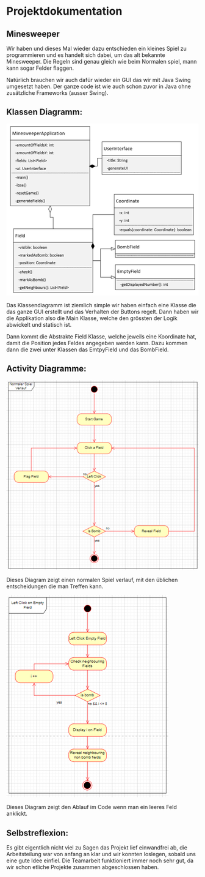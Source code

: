 # Projektdokumentation

## Minesweeper

Wir haben und dieses Mal wieder dazu entschieden ein kleines Spiel zu programmieren und es handelt sich dabei,
um das alt bekannte Minesweeper. Die Regeln sind genau gleich wie beim Normalen spiel, mann kann sogar Felder flaggen.

Natürlich brauchen wir auch dafür wieder ein GUI das wir mit Java Swing umgesetzt haben.
Der ganze code ist wie auch schon zuvor in Java ohne zusätzliche Frameworks (ausser Swing).

## Klassen Diagramm:

![Altes Klassen Diagramm](old_Klassen_Diagramm.png "Altes Klassen Diagramm")

Das Klassendiagramm ist ziemlich simple wir haben einfach eine Klasse die das ganze GUI erstellt
und das Verhalten der Buttons regelt. Dann haben wir die Applikation also die Main Klasse,
welche den grössten der Logik abwickelt und statisch ist.

Dann kommt die Abstrakte Field Klasse, welche jeweils eine Koordinate hat, damit die Position jedes Feldes angegeben werden kann.
Dazu kommen dann die zwei unter Klassen das EmtpyField und das BombField.


## Activity Diagramme:

![Spiel Activity Diagram](normal_game_sequence.png "Spiel Activity Diagram")

Dieses Diagram zeigt einen normalen Spiel verlauf, mit den üblichen entscheidungen die man Treffen kann.

![Spiel Activity Diagram](empty_field_click.png "Left Click Empty Field Activity Diagram")

Dieses Diagram zeigt den Ablauf im Code wenn man ein leeres Feld anklickt.

## Selbstreflexion:
Es gibt eigentlich nicht viel zu Sagen das Projekt lief einwandfrei ab, die Arbeitsteilung war von anfang an klar
und wir konnten loslegen, sobald uns eine gute Idee einfiel.
Die Teamarbeit funktioniert immer noch sehr gut, da wir schon etliche Projekte zusammen abgeschlossen haben.


